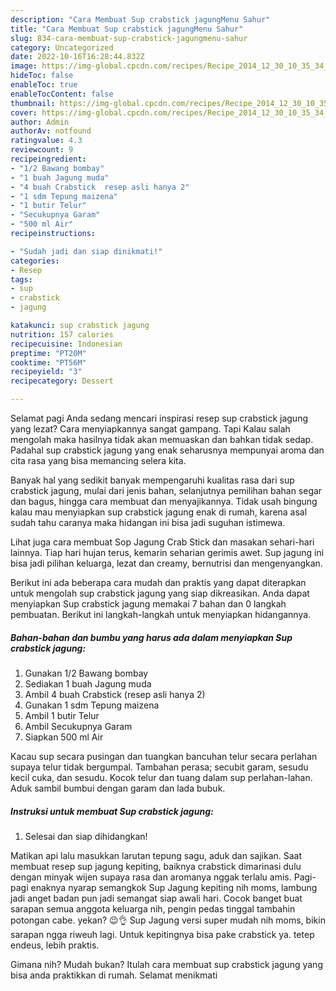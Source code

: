 ```yaml
---
description: "Cara Membuat Sup crabstick jagungMenu Sahur"
title: "Cara Membuat Sup crabstick jagungMenu Sahur"
slug: 834-cara-membuat-sup-crabstick-jagungmenu-sahur
category: Uncategorized
date: 2022-10-16T16:28:44.832Z
image: https://img-global.cpcdn.com/recipes/Recipe_2014_12_30_10_35_34_21_676e89f01c14354d62ed/680x482cq70/sup-crabstick-jagung-foto-resep-utama.jpg
hideToc: false
enableToc: true
enableTocContent: false
thumbnail: https://img-global.cpcdn.com/recipes/Recipe_2014_12_30_10_35_34_21_676e89f01c14354d62ed/680x482cq70/sup-crabstick-jagung-foto-resep-utama.jpg
cover: https://img-global.cpcdn.com/recipes/Recipe_2014_12_30_10_35_34_21_676e89f01c14354d62ed/680x482cq70/sup-crabstick-jagung-foto-resep-utama.jpg
author: Admin
authorAv: notfound
ratingvalue: 4.3
reviewcount: 9
recipeingredient:
- "1/2 Bawang bombay"
- "1 buah Jagung muda"
- "4 buah Crabstick  resep asli hanya 2"
- "1 sdm Tepung maizena"
- "1 butir Telur"
- "Secukupnya Garam"
- "500 ml Air"
recipeinstructions:

- "Sudah jadi dan siap dinikmati!"
categories:
- Resep
tags:
- sup
- crabstick
- jagung

katakunci: sup crabstick jagung 
nutrition: 157 calories
recipecuisine: Indonesian
preptime: "PT20M"
cooktime: "PT56M"
recipeyield: "3"
recipecategory: Dessert

---
```



Selamat pagi Anda sedang mencari inspirasi resep sup crabstick jagung yang lezat? Cara menyiapkannya sangat gampang. Tapi Kalau salah mengolah maka hasilnya tidak akan memuaskan dan bahkan tidak sedap. Padahal sup crabstick jagung yang enak seharusnya mempunyai aroma dan cita rasa yang bisa memancing selera kita.


Banyak hal yang sedikit banyak mempengaruhi kualitas rasa dari sup crabstick jagung, mulai dari jenis bahan, selanjutnya pemilihan bahan segar dan bagus, hingga cara membuat dan menyajikannya. Tidak usah bingung kalau mau menyiapkan sup crabstick jagung enak di rumah, karena asal sudah tahu caranya maka hidangan ini bisa jadi suguhan istimewa.

Lihat juga cara membuat Sop Jagung Crab Stick dan masakan sehari-hari lainnya. Tiap hari hujan terus, kemarin seharian gerimis awet. Sup jagung ini bisa jadi pilihan keluarga, lezat dan creamy, bernutrisi dan mengenyangkan.


Berikut ini ada beberapa cara mudah dan praktis yang dapat diterapkan untuk mengolah sup crabstick jagung yang siap dikreasikan. Anda dapat menyiapkan Sup crabstick jagung memakai 7 bahan dan 0 langkah pembuatan. Berikut ini langkah-langkah untuk menyiapkan hidangannya.

<!--inarticleads1-->

##### Bahan-bahan dan bumbu yang harus ada dalam menyiapkan Sup crabstick jagung:

1. Gunakan 1/2 Bawang bombay
1. Sediakan 1 buah Jagung muda
1. Ambil 4 buah Crabstick  (resep asli hanya 2)
1. Gunakan 1 sdm Tepung maizena
1. Ambil 1 butir Telur
1. Ambil Secukupnya Garam
1. Siapkan 500 ml Air


Kacau sup secara pusingan dan tuangkan bancuhan telur secara perlahan supaya telur tidak bergumpal. Tambahan perasa; secubit garam, sesudu kecil cuka, dan sesudu. Kocok telur dan tuang dalam sup perlahan-lahan. Aduk sambil bumbui dengan garam dan lada bubuk. 

<!--inarticleads2-->

##### Instruksi untuk membuat Sup crabstick jagung:


1. Selesai dan siap dihidangkan!

Matikan api lalu masukkan larutan tepung sagu, aduk dan sajikan. Saat membuat resep sup jagung kepiting, baiknya crabstick dimarinasi dulu dengan minyak wijen supaya rasa dan aromanya nggak terlalu amis. Pagi-pagi enaknya nyarap semangkok Sup Jagung kepiting nih moms, lambung jadi anget badan pun jadi semangat siap awali hari. Cocok banget buat sarapan semua anggota keluarga nih, pengin pedas tinggal tambahin potongan cabe. yekan? 😉👌 Sup Jagung versi super mudah nih moms, bikin sarapan ngga riweuh lagi. Untuk kepitingnya bisa pake crabstick ya. tetep endeus, lebih praktis. 

Gimana nih? Mudah bukan? Itulah cara membuat sup crabstick jagung yang bisa anda praktikkan di rumah. Selamat menikmati
